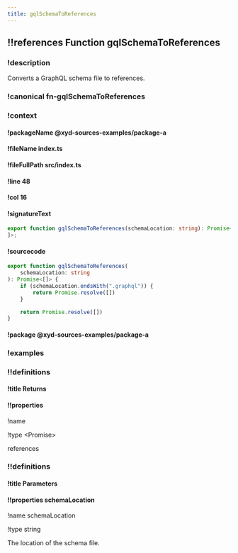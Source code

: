 ```yaml
---
title: gqlSchemaToReferences
---
```

## !!references Function gqlSchemaToReferences

### !description

Converts a GraphQL schema file to references.


### !canonical fn-gqlSchemaToReferences

### !context

#### !packageName @xyd-sources-examples/package-a

#### !fileName index.ts

#### !fileFullPath src/index.ts

#### !line 48

#### !col 16

#### !signatureText

```ts
export function gqlSchemaToReferences(schemaLocation: string): Promise<[
]>;
```

#### !sourcecode

```ts
export function gqlSchemaToReferences(
    schemaLocation: string
): Promise<[]> {
    if (schemaLocation.endsWith(".graphql")) {
        return Promise.resolve([])
    }

    return Promise.resolve([])
}
```

#### !package @xyd-sources-examples/package-a

### !examples

### !!definitions

#### !title Returns

#### !!properties 

!name&#x20;

!type \<Promise>

references

### !!definitions

#### !title Parameters

#### !!properties schemaLocation

!name schemaLocation

!type string

The location of the schema file.
